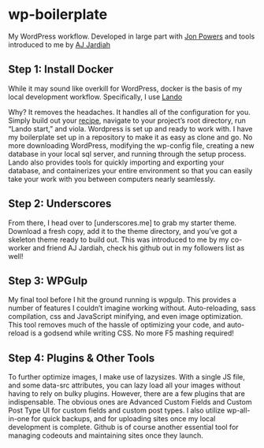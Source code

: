 # wp-boilerplate
My WordPress workflow. Developed in large part with [Jon Powers](https://github.com/jpowersdev) and tools introduced to me by [AJ Jardiah](https://github.com/AjDigitalDesign)

## Step 1: Install Docker

While it may sound like overkill for WordPress, docker is the basis of my local development workflow. Specifically, I use [Lando](https://lando.dev)

Why? It removes the headaches. It handles all of the configuration for you. Simply build out your [recipe](https://docs.lando.dev/config/wordpress.html#configuration), navigate to your project’s root directory, run “Lando start,” and viola. Wordpress is set up and ready to work with. I have my boilerplate set up in a repository to make it as easy as clone and go. No more downloading WordPress, modifying the wp-config file, creating a new database in your local sql server, and running through the setup process. Lando also provides tools for quickly importing and exporting your database, and containerizes your entire environment so that you can easily take your work with you between computers nearly seamlessly.

## Step 2: Underscores

From there, I head over to [underscores.me] to grab my starter theme. Download a fresh copy, add it to the theme directory, and you’ve got a skeleton theme ready to build out. This was introduced to me by my co-worker and friend AJ Jardiah, check his github out in my followers list as well!

## Step 3: WPGulp

My final tool before I hit the ground running is wpgulp. This provides a number of features I couldn’t imagine working without. Auto-reloading, sass compilation, css and JavaScript minifying, and even image optimization. This tool removes much of the hassle of optimizing your code, and auto-reload is a godsend while writing CSS. No more F5 mashing required!

## Step 4: Plugins & Other Tools

To further optimize images, I make use of lazysizes. With a single JS file, and some data-src attributes, you can lazy load all your images without having to rely on bulky plugins. However, there are a few plugins that are indispensable. The obvious ones are Advanced Custom Fields and Custom Post Type UI for custom fields and custom post types. I also utilize wp-all-in-one for quick backups, and for uploading sites once my local development is complete. Github is of course another essential tool for managing codeouts and maintaining sites once they launch. 



